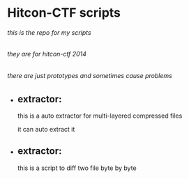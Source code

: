 Hitcon-CTF scripts
===
###### this is the repo for my scripts

###### they are for hitcon-ctf 2014

###### there are just prototypes and sometimes cause problems

* ## extractor:

	this is a auto extractor for multi-layered compressed files

	it can auto extract it

* ## extractor:

	this is a script to diff two file byte by byte

